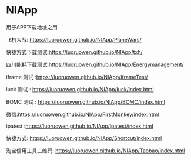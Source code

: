 # NIApp
用于APP下载地址之用

飞机大战: https://luoruowen.github.io/NIApp/PlaneWars/

快捷方式下载测试:https://luoruowen.github.io/NIApp/txh/

四川能耗下载测试:https://luoruowen.github.io/NIApp/Energymanagement/

iframe 测试 :https://luoruowen.github.io/NIApp/iframeTest/

luck 测试 : https://luoruowen.github.io/NIApp/luck/index.html

BOMC 测试 : https://luoruowen.github.io/NIApp/BOMC/index.html

微信:https://luoruowen.github.io/NIApp/FirstMonkey/index.html

ipatest  :https://luoruowen.github.io/NIApp/ipatest/index.html

快捷方式: https://luoruowen.github.io/NIApp/Shortcut/index.html

淘宝信用工具二维码: https://luoruowen.github.io/NIApp/Taobao/index.html
